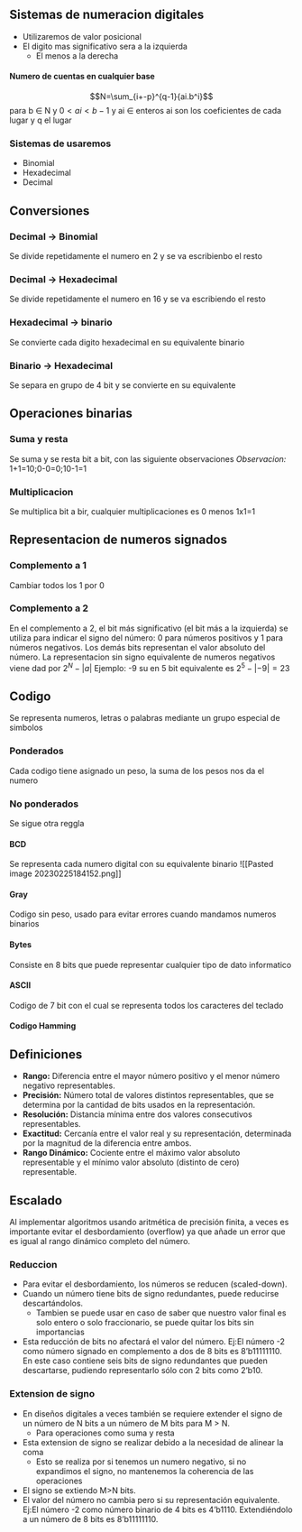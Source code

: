 ## Sistemas de numeracion digitales
- Utilizaremos de valor posicional
- El digito mas significativo sera a la izquierda
	- El menos a la derecha

#### Numero de cuentas en cualquier base
$$N=\sum_{i+-p}^{q-1}{ai.b^i}$$
para b $\in$ N y $0<ai<b-1$ y ai $\in$ enteros
ai son los coeficientes de cada lugar y q el lugar

### Sistemas de usaremos
- Binomial
- Hexadecimal
- Decimal

## Conversiones
### Decimal -> Binomial
Se divide repetidamente el numero en 2 y se va escribienbo el resto
### Decimal -> Hexadecimal
Se divide repetidamente el numero en 16 y se va escribiendo el resto
### Hexadecimal -> binario
Se convierte cada digito hexadecimal en su equivalente binario
### Binario -> Hexadecimal
Se separa en grupo de 4 bit y se convierte en su equivalente

## Operaciones binarias
### Suma y resta
Se suma y se resta bit a bit, con las siguiente observaciones
*Observacion:* 1+1=10;0-0=0;10-1=1
### Multiplicacion
Se multiplica bit a bir, cualquier multiplicaciones es 0 menos 1x1=1

## Representacion de numeros signados
### Complemento a 1
Cambiar todos los 1 por 0
### Complemento a 2
En el complemento a 2, el bit más significativo (el bit más a la izquierda) se utiliza para indicar el signo del número: 0 para números positivos y 1 para números negativos. Los demás bits representan el valor absoluto del número.
La representacion sin signo equivalente de numeros negativos viene dad por $2^N-|a|$
Ejemplo: -9 su en 5 bit equivalente es $2^5-|-9|=23$


## Codigo
Se representa numeros, letras o palabras mediante un grupo especial de simbolos
### Ponderados
Cada codigo tiene asignado un peso, la suma de los pesos nos da el numero
### No ponderados
Se sigue otra reggla
#### BCD
Se representa cada numero digital con su equivalente binario
![[Pasted image 20230225184152.png]]
#### Gray
Codigo sin peso, usado para evitar errores cuando mandamos numeros binarios
#### Bytes
Consiste en 8 bits que puede representar cualquier tipo de dato informatico
#### ASCII
Codigo de 7 bit con el cual se representa todos los caracteres del teclado
#### Codigo Hamming



## Definiciones
- **Rango:** Diferencia entre el mayor número positivo y el menor número negativo representables.
- **Precisión:** Número total de valores distintos representables, que se determina por la cantidad de bits usados en la representación.
- **Resolución:** Distancia mínima entre dos valores consecutivos representables.
- **Exactitud:** Cercanía entre el valor real y su representación, determinada por la magnitud de la diferencia entre ambos.
- **Rango Dinámico:** Cociente entre el máximo valor absoluto representable y el mínimo valor absoluto (distinto de cero) representable.

## Escalado
Al implementar algoritmos usando aritmética de precisión finita, a veces es importante evitar el desbordamiento (overflow) ya que añade un error que es igual al rango dinámico completo del número.
### Reduccion
- Para evitar el desbordamiento, los números se reducen (scaled-down).
- Cuando un número tiene bits de signo redundantes, puede reducirse descartándolos.
	- Tambien se puede usar en caso de saber que nuestro valor final es solo entero o solo fraccionario, se puede quitar los bits sin importancias
- Esta reducción de bits no afectará el valor del número.
Ej:El número -2 como número signado en complemento a dos de 8 bits es 8’b11111110. En este caso contiene seis bits de signo redundantes que pueden descartarse, pudiendo representarlo sólo con 2 bits como 2’b10.
### Extension de signo
- En diseños digitales a veces también se requiere extender el signo de un número de N bits a un número de M bits para M > N.
	- Para operaciones como suma y resta
- Esta extension de signo se realizar debido a la necesidad de alinear la coma
	- Esto se realiza por si tenemos un numero negativo, si no expandimos el signo, no mantenemos la coherencia de las operaciones
- El signo se extiendo M>N bits.
- El valor del número no cambia pero si su representación equivalente.
Ej:El número -2 como número binario de 4 bits es 4’b1110. Extendiéndolo a un número de 8 bits es 8’b11111110.